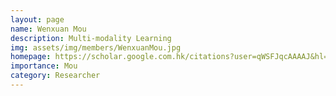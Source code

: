 ```yaml
---
layout: page
name: Wenxuan Mou
description: Multi-modality Learning
img: assets/img/members/WenxuanMou.jpg
homepage: https://scholar.google.com.hk/citations?user=qWSFJqcAAAAJ&hl=en
importance: Mou
category: Researcher
---
```

